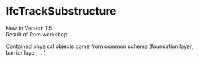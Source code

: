 IfcTrackSubstructure
====================
New in Version 1.5  
Result of Rom workshop.  
  
Contained physical objects come from common schema (foundation layer, barrier
layer, ...)  


